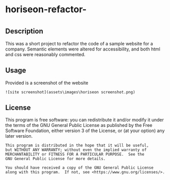 # horiseon-refactor-

# <horiseon-refactor>
## Description
This was a short project to refactor the code of a sample website for a company. Semantic elements were altered for accessibility, and both html and css were reasonably commented.

## Usage
Provided is a screenshot of the website
    
    ![site screenshot](assets\images\horiseon screenshot.png)
    

## License
 This program is free software: you can redistribute it and/or modify
    it under the terms of the GNU General Public License as published by
    the Free Software Foundation, either version 3 of the License, or
    (at your option) any later version.

    This program is distributed in the hope that it will be useful,
    but WITHOUT ANY WARRANTY; without even the implied warranty of
    MERCHANTABILITY or FITNESS FOR A PARTICULAR PURPOSE.  See the
    GNU General Public License for more details.

    You should have received a copy of the GNU General Public License
    along with this program.  If not, see <https://www.gnu.org/licenses/>.